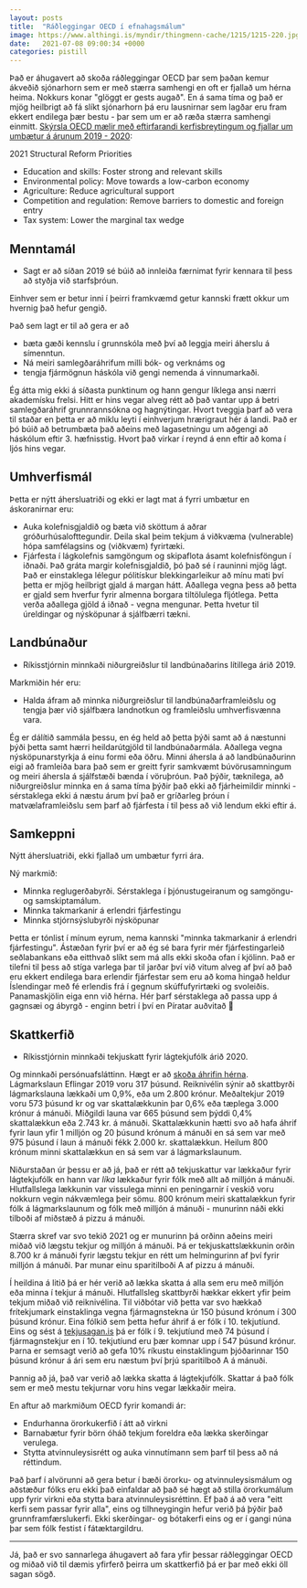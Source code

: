 ```yaml
---
layout: posts
title:  "Ráðleggingar OECD í efnahagsmálum"
image: https://www.althingi.is/myndir/thingmenn-cache/1215/1215-220.jpg
date:   2021-07-08 09:00:34 +0000
categories: pistill
---
```

Það er áhugavert að skoða ráðleggingar OECD þar sem þaðan kemur ákveðið sjónarhorn sem er með stærra samhengi en oft er fjallað um hérna heima. Nokkurs konar "glöggt er gests augað". En á sama tíma og það er mjög heilbrigt að fá slíkt sjónarhorn þá eru lausnirnar sem lagðar eru fram ekkert endilega þær bestu - þar sem um er að ræða stærra samhengi einmitt.
[Skýrsla OECD mælir með eftirfarandi kerfisbreytingum og fjallar um umbætur á árunum 2019 - 2020](https://www.oecd.org/economy/growth/Iceland-country-note-going-for-growth-2021.pdf):

2021 Structural Reform Priorities
- Education and skills: Foster strong and relevant skills
- Environmental policy: Move towards a low-carbon economy
- Agriculture: Reduce agricultural support
- Competition and regulation: Remove barriers to domestic and foreign entry
- Tax system: Lower the marginal tax wedge

## Menntamál
- Sagt er að síðan 2019 sé búið að innleiða færnimat fyrir kennara til þess að styðja við starfsþróun. 

Einhver sem er betur inni í þeirri framkvæmd getur kannski frætt okkur um hvernig það hefur gengið. 

Það sem lagt er til að gera er að 

- bæta gæði kennslu í grunnskóla með því að leggja meiri áherslu á símenntun. 
- Ná meiri samlegðaráhrifum milli bók- og verknáms og 
- tengja fjármögnun háskóla við gengi nemenda á vinnumarkaði.

Ég átta mig ekki á síðasta punktinum og hann gengur líklega ansi nærri akademísku frelsi. Hitt er hins vegar alveg rétt að það vantar upp á betri samlegðaráhrif grunnrannsókna og hagnýtingar. Hvort tveggja þarf að vera til staðar en þetta er að miklu leyti í einhverjum hrærigraut hér á landi. Það er þó búið að betrumbæta það aðeins með lagasetningu um aðgengi að háskólum eftir 3. hæfnisstig. Hvort það virkar í reynd á enn eftir að koma í ljós hins vegar.

## Umhverfismál

Þetta er nýtt áhersluatriði og ekki er lagt mat á fyrri umbætur en áskoranirnar eru:

- Auka kolefnisgjaldið og bæta við sköttum á aðrar gróðurhúsalofttegundir. Deila skal þeim tekjum á viðkvæma (vulnerable) hópa samfélagsins og (viðkvæm) fyrirtæki. 
- Fjárfesta í lágkolefnis samgöngum og skipaflota ásamt kolefnisföngun í iðnaði.
Það gráta margir kolefnisgjaldið, þó það sé í rauninni mjög lágt. Það er einstaklega lélegur pólitískur blekkingarleikur að mínu mati því þetta er mjög heilbrigt gjald á margan hátt. Aðallega vegna þess að þetta er gjald sem hverfur fyrir almenna borgara tiltölulega fljótlega. Þetta verða aðallega gjöld á iðnað - vegna mengunar. Þetta hvetur til úreldingar og nýsköpunar á sjálfbærri tækni. 

## Landbúnaður

- Ríkisstjórnin minnkaði niðurgreiðslur til landbúnaðarins lítillega árið 2019.

Markmiðin hér eru:

- Halda áfram að minnka niðurgreiðslur til landbúnaðarframleiðslu og tengja þær við sjálfbæra landnotkun og framleiðslu umhverfisvænna vara.

Ég er dálítið sammála þessu, en ég held að þetta þýði samt að á næstunni þýði þetta samt hærri heildarútgjöld til landbúnaðarmála. Aðallega vegna nýsköpunarstyrkja á einu formi eða öðru. Minni áhersla á að landbúnaðurinn eigi að framleiða bara það sem er greitt fyrir samkvæmt búvörusamningum og meiri áhersla á sjálfstæði bænda í vöruþróun. Það þýðir, tæknilega, að niðurgreiðslur minnka en á sama tíma þýðir það ekki að fjárheimildir minnki - sérstaklega ekki á næstu árum því það er gríðarleg þróun í matvælaframleiðslu sem þarf að fjárfesta í til þess að við lendum ekki eftir á. 

## Samkeppni

Nýtt áhersluatriði, ekki fjallað um umbætur fyrri ára.

Ný markmið:

- Minnka reglugerðabyrði. Sérstaklega í þjónustugeiranum og samgöngu- og samskiptamálum.
- Minnka takmarkanir á erlendri fjárfestingu
- Minnka stjórnsýslubyrði nýsköpunar

Þetta er tónlist í mínum eyrum, nema kannski "minnka takmarkanir á erlendri fjárfestingu". Ástæðan fyrir því er að ég sé bara fyrir mér fjárfestingarleið seðlabankans eða eitthvað slíkt sem má alls ekki skoða ofan í kjölinn. Það er tilefni til þess að stíga varlega þar til jarðar því við vitum alveg af því að það eru ekkert endilega bara erlendir fjárfestar sem eru að koma hingað heldur Íslendingar með fé erlendis frá í gegnum skúffufyrirtæki og svoleiðis. Panamaskjölin eiga enn við hérna. Hér þarf sérstaklega að passa upp á gagnsæi og ábyrgð - enginn betri í því en Píratar auðvitað 🙂

## Skattkerfið

- Ríkisstjórnin minnkaði tekjuskatt fyrir lágtekjufólk árið 2020.

Og minnkaði persónuafsláttinn. Hægt er að [skoða áhrifin hérna](https://hlynur.shinyapps.io/tekjuskattskerfi/). Lágmarkslaun Eflingar 2019 voru 317 þúsund. Reiknivélin sýnir að skattbyrði lágmarkslauna lækkaði um 0,9%, eða um 2.800 krónur. Meðaltekjur 2019 voru 573 þúsund kr og var skattalækkunin þar 0,6% eða tæplega 3.000 krónur á mánuði. Miðgildi launa var 665 þúsund sem þýddi 0,4% skattalækkun eða 2.743 kr. á mánuði. Skattalækkunin hætti svo að hafa áhrif fyrir laun yfir 1 milljón og 20 þúsund krónum á mánuði en sá sem var með 975 þúsund í laun á mánuði fékk 2.000 kr. skattalækkun. Heilum 800 krónum minni skattalækkun en sá sem var á lágmarkslaunum. 

Niðurstaðan úr þessu er að já, það er rétt að tekjuskattur var lækkaður fyrir lágtekjufólk en hann var _líka_ lækkaður fyrir fólk með allt að milljón á mánuði. Hlutfallslega lækkunin var vissulega minni en peningarnir í veskið voru nokkurn vegin nákvæmlega þeir sömu. 800 krónum meiri skattalækkun fyrir fólk á lágmarkslaunum og fólk með milljón á mánuði - munurinn náði ekki tilboði af miðstæð á pizzu á mánuði. 

Stærra skref var svo tekið 2021 og er munurinn þá orðinn aðeins meiri miðað við lægstu tekjur og milljón á mánuði. Þá er tekjuskattslækkunin orðin 8.700 kr á mánuði fyrir lægstu tekjur en rétt um helmingurinn af því fyrir milljón á mánuði. Þar munar einu sparitilboði A af pizzu á mánuði. 

Í heildina á litið þá er hér verið að lækka skatta á alla sem eru með milljón eða minna í tekjur á mánuði. Hlutfallsleg skattbyrði hækkar ekkert yfir þeim tekjum miðað við reiknivélina. Til viðbótar við þetta var svo hækkað frítekjumark einstaklinga vegna fjármagnstekna úr 150 þúsund krónum í 300 þúsund krónur. Eina fólkið sem þetta hefur áhrif á er fólk í 10. tekjutíund. Eins og sést á [tekjusagan.is](https://tekjusagan.is/skyrslur/radstofun) þá er fólk í 9. tekjutíund með 74 þúsund í fjármagnstekjur en í 10. tekjutíund eru þær komnar upp í 547 þúsund krónur. Þarna er semsagt verið að gefa 10% ríkustu einstaklingum þjóðarinnar 150 þúsund krónur á ári sem eru næstum því þrjú sparitilboð A á mánuði. 

Þannig að já, það var verið að lækka skatta á lágtekjufólk. Skattar á það fólk sem er með mestu tekjurnar voru hins vegar lækkaðir meira. 

En aftur að markmiðum OECD fyrir komandi ár:

- Endurhanna örorkukerfið í átt að virkni
- Barnabætur fyrir börn óháð tekjum foreldra eða lækka skerðingar verulega.
- Stytta atvinnuleysisrétt og auka vinnutímann sem þarf til þess að ná réttindum.

Það þarf í alvörunni að gera betur í bæði örorku- og atvinnuleysismálum og aðstæður fólks eru ekki það einfaldar að það sé hægt að stilla örorkumálum upp fyrir virkni eða stytta bara atvinnuleysisréttinn. Ef það á að vera "eitt kerfi sem passar fyrir alla", eins og tilhneygingin hefur verið þá þýðir það grunnframfærslukerfi. Ekki skerðingar- og bótakerfi eins og er í gangi núna þar sem fólk festist í fátæktargildru. 

---

Já, það er svo sannarlega áhugavert að fara yfir þessar ráðleggingar OECD og miðað við til dæmis yfirferð þeirra um skattkerfið þá er þar með ekki öll sagan sögð.